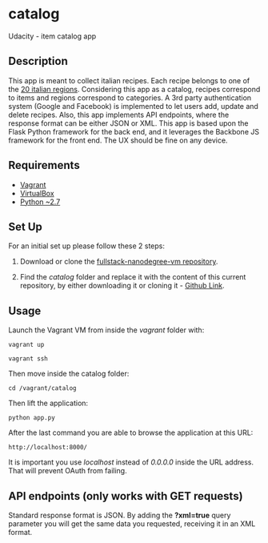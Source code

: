 # catalog
Udacity - item catalog app


## Description
This app is meant to collect italian recipes. Each recipe belongs to one of the [20 italian regions](https://en.wikipedia.org/wiki/Regions_of_Italy). Considering this app as a catalog, recipes correspond to items and regions correspond to categories. A 3rd party authentication system (Google and Facebook) is implemented to let users add, update and delete recipes. Also, this app implements API endpoints, where the response format can be either JSON or XML.
This app is based upon the Flask Python framework for the back end, and it leverages the Backbone JS framework for the front end. The UX should be fine on any device.


## Requirements
- [Vagrant](https://www.vagrantup.com/)
- [VirtualBox](https://www.virtualbox.org/)
- [Python ~2.7](https://www.python.org/)


## Set Up

For an initial set up please follow these 2 steps:

1. Download or clone the [fullstack-nanodegree-vm repository](https://github.com/udacity/fullstack-nanodegree-vm).

2. Find the *catalog* folder and replace it with the content of this current repository, by either downloading it or cloning it - [Github Link](https://github.com/iliketomatoes/tournament).


## Usage

Launch the Vagrant VM from inside the *vagrant* folder with:

`vagrant up`

`vagrant ssh`

Then move inside the catalog folder:

`cd /vagrant/catalog`

Then lift the application:

`python app.py`

After the last command you are able to browse the application at this URL:

`http://localhost:8000/`

It is important you use *localhost* instead of *0.0.0.0* inside the URL address. That will prevent OAuth from failing.


## API endpoints (only works with GET requests)

Standard response format is JSON. By adding the **?xml=true** query parameter you will get the same data you requested, receiving it in an XML format. 
